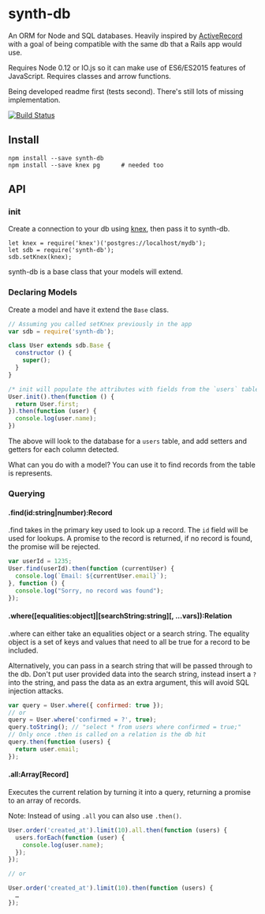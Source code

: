 # synth-db

An ORM for Node and SQL databases. Heavily inspired by [ActiveRecord](http://guides.rubyonrails.org/active_record_basics.html) with a goal of being compatible with the same db that a Rails app would use.

Requires Node 0.12 or IO.js so it can make use of ES6/ES2015 features of JavaScript. Requires classes and arrow functions.

Being developed readme first (tests second). There's still lots of missing implementation.

[![Build Status](https://travis-ci.org/JonAbrams/synth-db.svg?branch=master)](https://travis-ci.org/JonAbrams/synth-db)

## Install

```
npm install --save synth-db
npm install --save knex pg      # needed too
```

## API

### init

Create a connection to your db using [knex](https://github.com/tgriesser/knex), then pass it to synth-db.

```
let knex = require('knex')('postgres://localhost/mydb');
let sdb = require('synth-db');
sdb.setKnex(knex);
```

synth-db is a base class that your models will extend.

### Declaring Models

Create a model and have it extend the `Base` class.

```javascript
// Assuming you called setKnex previously in the app
var sdb = require('synth-db');

class User extends sdb.Base {
  constructor () {
    super();
  }
}

/* init will populate the attributes with fields from the `users` table */
User.init().then(function () {
  return User.first;
}).then(function (user) {
  console.log(user.name);
})
```

The above will look to the database for a `users` table, and add setters and getters for each column detected.

What can you do with a model? You can use it to find records from the table is represents.

### Querying

#### .find(id:string|number):Record

.find takes in the primary key used to look up a record. The `id` field will be used for lookups. A promise to the record is returned, if no record is found, the promise will be rejected.

```javascript
var userId = 1235;
User.find(userId).then(function (currentUser) {
  console.log(`Email: ${currentUser.email}`);
}, function () {
  console.log("Sorry, no record was found");
});
```

#### .where([equalities:object]|[searchString:string][, ...vars]):Relation

.where can either take an equalities object or a search string. The equality object is a set of keys and values that need to all be true for a record to be included.

Alternatively, you can pass in a search string that will be passed through to the db. Don't put user provided data into the search string, instead insert a `?` into the string, and pass the data as an extra argument, this will avoid SQL injection attacks.

```javascript
var query = User.where({ confirmed: true });
// or
query = User.where('confirmed = ?', true);
query.toString(); // "select * from users where confirmed = true;"
// Only once .then is called on a relation is the db hit
query.then(function (users) {
  return user.email;
});
```

#### .all:Array[Record]

Executes the current relation by turning it into a query, returning a promise to an array of records.

Note: Instead of using `.all` you can also use `.then()`.

```javascript
User.order('created_at').limit(10).all.then(function (users) {
  users.forEach(function (user) {
    console.log(user.name);
  });
});

// or

User.order('created_at').limit(10).then(function (users) {
  …
});
```
